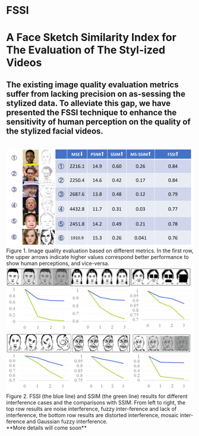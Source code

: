 # FSSI
# A Face Sketch Similarity Index for The Evaluation of The Styl-ized Videos

## The existing image quality evaluation metrics suffer from lacking precision on as-sessing the stylized data. To alleviate this gap,  we have presented the FSSI technique to enhance the sensitivity of human perception on the quality of the stylized facial videos. 

<br>
<img src="https://github.com/Huoxing999/FSSI/blob/main/img1.png"  width="650px">
<br>
Figure 1. Image quality evaluation based on different metrics. In the first row, the upper arrows indicate higher values correspond better performance to show human perceptions, and vice-versa. 
<br>
<img src="https://github.com/Huoxing999/FSSI/blob/main/img2.png" width="650px">
<br>
Figure 2. FSSI (the blue line) and SSIM (the green line) results for different interference cases and the comparisons with SSIM. From left to right, the top row results are noise interference, fuzzy inter-ference and lack of interference, the bottom row results are distorted interference, mosaic inter-ference and Gaussian fuzzy interference.  
<br>
**More details will come soon**

